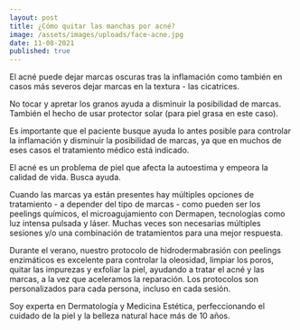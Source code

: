 ```yaml
---
layout: post
title: ¿Cómo quitar las manchas por acné?
image: /assets/images/uploads/face-acne.jpg
date: 11-08-2021
published: true
---
```

El acné puede dejar marcas oscuras tras la inflamación como también en casos más severos dejar marcas en la textura - las cicatrices. 

No tocar y apretar los granos ayuda a disminuir la posibilidad de marcas. También el hecho de usar protector solar (para piel grasa en este caso). 

Es importante que el paciente busque ayuda lo antes posible para controlar la inflamación y disminuir la posibilidad de marcas, ya que en muchos de eses casos el tratamiento médico está indicado. 

El acné es un problema de piel que afecta la autoestima y empeora la calidad de vida. Busca ayuda. 

Cuando las marcas ya están presentes hay múltiples opciones de tratamiento - a depender del tipo de marcas - como pueden ser los peelings químicos, el microagujamiento con Dermapen, tecnologías como luz intensa pulsada y láser. Muchas veces son necesarias múltiples sesiones y/o una combinación de tratamientos para una mejor respuesta.

Durante el verano, nuestro protocolo de hidrodermabrasión con peelings enzimáticos es excelente para controlar la oleosidad, limpiar los poros, quitar las impurezas y exfoliar la piel, ayudando a tratar el acné y las marcas, a la vez que aceleramos la reparación. Los protocolos son personalizados para cada persona, incluso en cada sesión. 

Soy experta en Dermatología y Medicina Estética, perfeccionando el cuidado de la piel y la belleza natural hace más de 10 años.